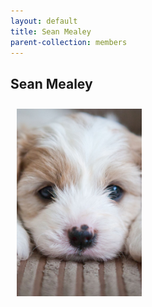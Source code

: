 ```yaml
---
layout: default
title: Sean Mealey
parent-collection: members
---
```


## Sean Mealey
<img src="/media/test_puppy.png" alt="1" width = 200px height = 300px style="object-fit: cover; float: left; margin: 10px">

